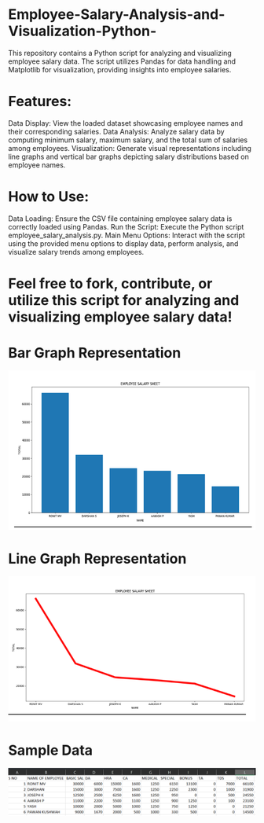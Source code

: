 # Employee-Salary-Analysis-and-Visualization-Python-
This repository contains a Python script for analyzing and visualizing employee salary data. The script utilizes Pandas for data handling and Matplotlib for visualization, providing insights into employee salaries.

# Features:
Data Display: View the loaded dataset showcasing employee names and their corresponding salaries.
Data Analysis: Analyze salary data by computing minimum salary, maximum salary, and the total sum of salaries among employees.
Visualization: Generate visual representations including line graphs and vertical bar graphs depicting salary distributions based on employee names.

# How to Use:
Data Loading: Ensure the CSV file containing employee salary data is correctly loaded using Pandas.
Run the Script: Execute the Python script employee_salary_analysis.py.
Main Menu Options: Interact with the script using the provided menu options to display data, perform analysis, and visualize salary trends among employees.

# Feel free to fork, contribute, or utilize this script for analyzing and visualizing employee salary data!

# Bar Graph Representation 
![Employee Salary](https://github.com/SANJAYSS-SRM-26/Employee-Salary-Analysis-and-Visualization-Python-/blob/main/Barrep%20(2).png)

# Line Graph Representation
![Employee Salary](https://github.com/SANJAYSS-SRM-26/Employee-Salary-Analysis-and-Visualization-Python-/blob/main/Linerep%20(2).png)

# Sample Data
![Employee Salary](https://github.com/SANJAYSS-SRM-26/Employee-Salary-Analysis-and-Visualization-Python-/blob/main/SAMPLEDATA%20(2).png)

